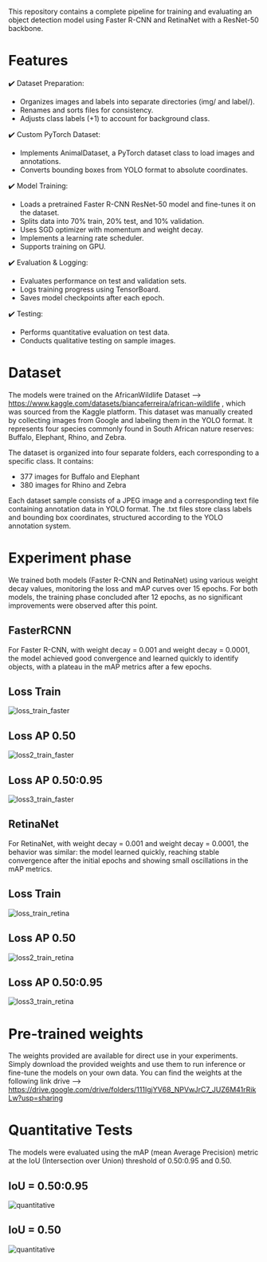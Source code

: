 This repository contains a complete pipeline for training and evaluating an object detection model using Faster R-CNN and RetinaNet with a ResNet-50 backbone. 

# Features

✔️ Dataset Preparation:

- Organizes images and labels into separate directories (img/ and label/).
- Renames and sorts files for consistency.
- Adjusts class labels (+1) to account for background class.
  
✔️ Custom PyTorch Dataset:

- Implements AnimalDataset, a PyTorch dataset class to load images and annotations.
- Converts bounding boxes from YOLO format to absolute coordinates.
  
✔️ Model Training:

- Loads a pretrained Faster R-CNN ResNet-50 model and fine-tunes it on the dataset.
- Splits data into 70% train, 20% test, and 10% validation.
- Uses SGD optimizer with momentum and weight decay.
- Implements a learning rate scheduler.
- Supports training on GPU.

✔️ Evaluation & Logging:

- Evaluates performance on test and validation sets.
- Logs training progress using TensorBoard.
- Saves model checkpoints after each epoch.
  
✔️ Testing:

- Performs quantitative evaluation on test data.
- Conducts qualitative testing on sample images.

# Dataset

The models were trained on the AfricanWildlife Dataset --> https://www.kaggle.com/datasets/biancaferreira/african-wildlife , which was sourced from the Kaggle platform.
This dataset was manually created by collecting images from Google and labeling them in the YOLO format. It represents four species commonly found in South African nature reserves: Buffalo, Elephant, Rhino, and Zebra.

The dataset is organized into four separate folders, each corresponding to a specific class. It contains:

- 377 images for Buffalo and Elephant
- 380 images for Rhino and Zebra

Each dataset sample consists of a JPEG image and a corresponding text file containing annotation data in YOLO format. The .txt files store class labels and bounding box coordinates, structured according to the YOLO annotation system.

# Experiment phase

We trained both models (Faster R-CNN and RetinaNet) using various weight decay values, monitoring the loss and mAP curves over 15 epochs. For both models, the training phase concluded after 12 epochs, as no significant improvements were observed after this point.

## FasterRCNN

For Faster R-CNN, with weight decay = 0.001 and weight decay = 0.0001, the model achieved good convergence and learned quickly to identify objects, with a plateau in the mAP metrics after a few epochs.
## Loss Train 
![loss_train_faster](Img/FasterRCNN/TrainLoss.png)
## Loss AP 0.50 
![loss2_train_faster](Img/FasterRCNN/AP_50_Loss.png)
## Loss AP 0.50:0.95
![loss3_train_faster](Img/FasterRCNN/AP_50_95_Loss.png)

## RetinaNet

For RetinaNet, with weight decay = 0.001 and weight decay = 0.0001, the behavior was similar: the model learned quickly, reaching stable convergence after the initial epochs and showing small oscillations in the mAP metrics.

## Loss Train
![loss_train_retina](Img/RetinaNet/trainLoss.png)
## Loss AP 0.50
![loss2_train_retina](Img/RetinaNet/AP50_Loss.png)
## Loss AP 0.50:0.95
![loss3_train_retina](Img/RetinaNet/AP_50_95_Loss.png)

# Pre-trained weights

The weights provided are available for direct use in your experiments. Simply download the provided weights and use them to run inference or fine-tune the models on your own data.
You can find the weights at the following link drive --> https://drive.google.com/drive/folders/111IgjYV68_NPVwJrC7_JUZ6M41rRikLw?usp=sharing 

# Quantitative Tests

The models were evaluated using the mAP (mean Average Precision) metric at the IoU (Intersection over Union) threshold of 0.50:0.95 and 0.50.

## IoU = 0.50:0.95
![quantitative](Img/Quantitative/Quantitative_test_0.50_0.95.png)

## IoU = 0.50
![quantitative](Img/Quantitative/Quantitative_test_0.50.png)

